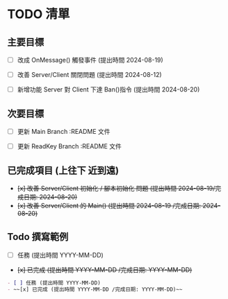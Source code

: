 # TODO 清單

## 主要目標

- [ ] 改成 OnMessage() 觸發事件 (提出時間 2024-08-19)
- [ ] 改善 Server/Client 關閉問題 (提出時間 2024-08-12)
- [ ] 新增功能 Server 對 Client 下達 Ban()指令 (提出時間 2024-08-20)

 

## 次要目標

- [ ] 更新 Main Branch :README 文件
- [ ] 更新 ReadKey Branch :README 文件


## 已完成項目 (上往下 近到遠)

- ~~[x] 改善 Server/Client 初始化 / 腳本初始化 問題 (提出時間 2024-08-19/完成日期: 2024-08-20)~~
- ~~[x] 改善 Server/Client 的 Main() (提出時間 2024-08-19 /完成日期: 2024-08-20)~~


## Todo 撰寫範例

- [ ] 任務 (提出時間 YYYY-MM-DD)
- ~~[x] 已完成 (提出時間 YYYY-MM-DD /完成日期: YYYY-MM-DD)~~

```markdown
- [ ] 任務 (提出時間 YYYY-MM-DD)
- ~~[x] 已完成 (提出時間 YYYY-MM-DD /完成日期: YYYY-MM-DD)~~
```
